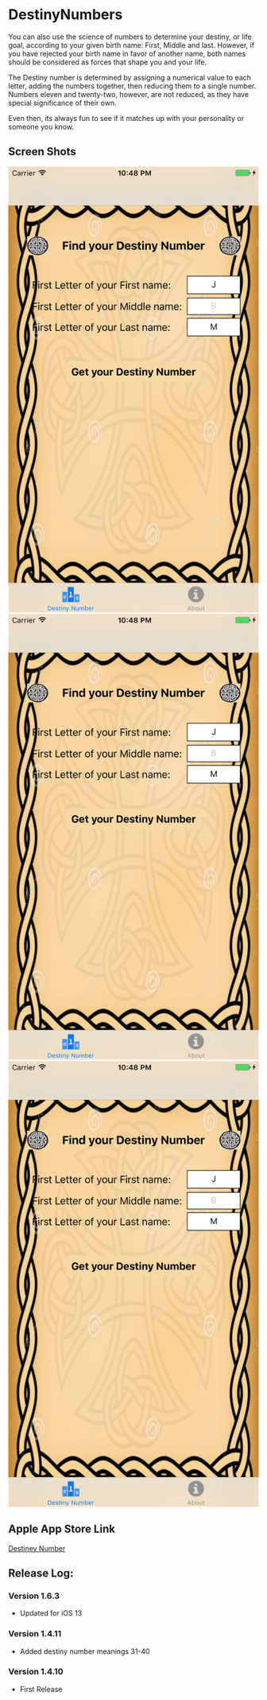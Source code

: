 # DestinyNumbers

You can also use the science of numbers to determine your destiny, or life goal, according to your given birth name: First, Middle and last.  However, if you have rejected your birth name in favor of another name, both names should be considered as forces that shape you and your life. 

The Destiny number is determined by assigning a numerical value to each letter, adding the numbers together, then reducing them to a single number.  Numbers eleven and twenty-two, however, are not reduced, as they have special significance of their own.

Even then, its always fun to see if it matches up with your personality or someone you know.

## Screen Shots

![](https://github.com/burnsoftnet/DestinyNumbers/blob/master/ScreenShots/iPhone6Plus/Simulator%20Screen%20Shot%20Jun%207%2C%202017%2C%2010.48.49%20PM.png?raw=true)
![](https://github.com/burnsoftnet/DestinyNumbers/blob/master/ScreenShots/iPhone6Plus/Simulator%20Screen%20Shot%20Jun%207%2C%202017%2C%2010.48.49%20PM.png?raw=true)
![](https://github.com/burnsoftnet/DestinyNumbers/blob/master/ScreenShots/iPhone6Plus/Simulator%20Screen%20Shot%20Jun%207%2C%202017%2C%2010.48.49%20PM.png?raw=true)


## Apple App Store Link

[Destiney Number](https://apps.apple.com/us/app/destiny-numbe-rs/id1187908559?ls=1)


## Release Log:

### Version 1.6.3
 - Updated for iOS 13

### Version 1.4.11
 - Added destiny number meanings 31-40

### Version 1.4.10
 - First Release
